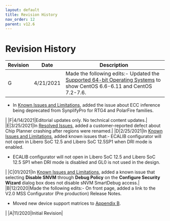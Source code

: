 ```yaml
---
layout: default
title: Revision History
nav_order: 12
parent: v12.6
---
```


# Revision History

|Revision|Date|Description|
|--------|----|-----------|
|G|4/21/2021|Made the following edits:-   Updated the [Supported 64-bit Operating Systems](GUID-DBF3E07A-CA19-4E0C-9D0B-8F55A465DCDE.md) to show CentOS 6.6-6.11 and CentOS 7.2-7.6.
-   In [Known Issues and Limitations](GUID-4580CB82-B897-465D-8308-9681EAE0875A.md), added the issue about ECC inference being deprecated from SynplifyPro for RTG4 and PolarFire families.

|
|F|4/14/2021|Editorial updates only. No technical content updates.|
|E|3/25/2021|In [Resolved Issues](GUID-C956C8B8-7803-4F7A-8618-C87F0691A179.md), added a customer-reported defect about Chip Planner crashing after regions were renamed.|
|D|2/25/2021|In [Known Issues and Limitations](GUID-4580CB82-B897-465D-8308-9681EAE0875A.md), added known issues that:-   ECALIB configurator will not open in Libero SoC 12.5 and Libero SoC 12.5SP1 when DRI mode is enabled.
-   ECALIB configurator will not open in Libero SoC 12.5 and Libero SoC 12.5 SP1 when DRI mode is disabled and GL0 is not used in the design.

|
|C|01/2021|In [Known Issues and Limitations](GUID-4580CB82-B897-465D-8308-9681EAE0875A.md), added a known issue that selecting **Disable SNVM** through **Debug Policy** on the **Configure Security Wizard** dialog box does not disable sNVM SmartDebug access.|
|B|12/2020|Made the following edits:-   On front page, added a link to the V2.0 MSS Configurator \(Pre production\) Release Notes.
-   Moved new device support matrices to [Appendix B](GUID-EA7BE352-3D51-4955-85C0-8A3C716A429D.md).

|
|A|11/2020|Initial Revision|

